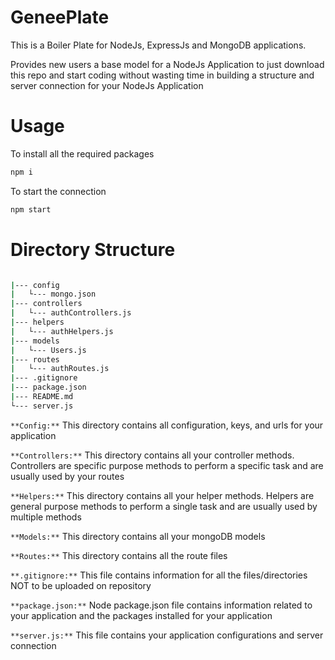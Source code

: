# GeneePlate
This is a Boiler Plate for NodeJs, ExpressJs and MongoDB applications.

Provides new users a base model for a NodeJs Application to just download this repo and start coding without wasting time in building a structure and server connection for your NodeJs Application 

# Usage
To install all the required packages
```bash
npm i
```
To start the connection
```bash
npm start
```

# Directory Structure
```bash

|--- config
|   └--- mongo.json
|--- controllers
|   └--- authControllers.js
|--- helpers
|   └--- authHelpers.js
|--- models
|   └--- Users.js
|--- routes
|   └--- authRoutes.js
|--- .gitignore
|--- package.json
|--- README.md
└--- server.js

```

`**Config:**` This directory contains all configuration, keys, and urls for your application

`**Controllers:**` This directory contains all your controller methods. Controllers are specific purpose methods to perform a specific task and are usually used by your routes

`**Helpers:**` This directory contains all your helper methods. Helpers are general purpose methods to perform a single task and are usually used by multiple methods 

`**Models:**` This directory contains all your mongoDB models

`**Routes:**` This directory contains all the route files

`**.gitignore:**` This file contains information for all the files/directories NOT to be uploaded on repository

`**package.json:**` Node package.json file contains information related to your application and the packages installed for your application

`**server.js:**` This file contains your application configurations and server connection